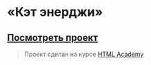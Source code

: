 # «Кэт энерджи»

## <a href="https://dariasiluyanova.github.io/1489759-cat-energy-22/">Посмотреть проект</a>
> Проект сделан на курсе <a href="https://htmlacademy.ru/">HTML Academy</a>
